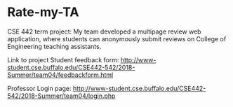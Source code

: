 # Rate-my-TA
CSE 442 term project: My team developed a multipage review web application, where students can anonymously submit reviews on College of Engineering teaching assistants. 

Link to project
Student feedback form: http://www-student.cse.buffalo.edu/CSE442-542/2018-Summer/team04/feedbackform.html

Professor Login page: http://www-student.cse.buffalo.edu/CSE442-542/2018-Summer/team04/login.php
